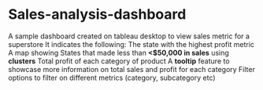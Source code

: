 # Sales-analysis-dashboard
A sample dashboard created on tableau desktop to view sales metric for a superstore
It indicates the following:
The state with the highest profit metric
A map showing States that made less than **<$50,000 in sales** using **clusters**
Total profit of each category of product
A **tooltip** feature to showcase more information on total sales and profit for each category
Filter options to filter on different metrics (category, subcategory etc)
